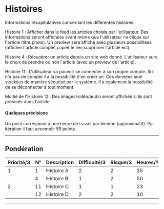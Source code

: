 # Histoires
Informations récapitulatives concernant les différentes histoires.

Histoire 1 : Afficher dans le feed les articles choisis par l'utilisateur. Des informations seront
affichées avant même que l'utilisateur ne clique sur l'article (titre,photo). Un preview sera affiché 
avec plusieurs possibilitées (afficher l'article complet,copier le lien,supprimer l'article ect).

Histoire 4 : Récupérer un article depuis un site web donné. L'utilisateur aura le choix de prendre
ou non l'article (avec un preview de l'article).

Histoire 11 : L'utilisateur va pouvoir se connecter à son propre compte. Si il n'a pas de compte
il a la possibilité d'en créer un. Ces données sont stockées de manière sécurisé par le système.
Il a également la possibilité de se déconnecter à tout moment.

Moitié de l'Histoire 12 : Des images/vidéo/audio seront affichés si ils sont présents dans l'article


#### Quelques précisions
Un point correspond à une heure de travail par binôme (approximatif).  Par itération il faut accomplir 59 points.

----------------------


## Pondération

| Priorité/3 | N° | Description | Difficulté/3 | Risque/3 | Heures/? | Points |
| ------ | ------ | ------ | ------ | ------ | ------ | ------ |
| 1 | 1  | Histoire A | 2 | 2 | 35 | 35 |
|   | 4  | Histoire B | 1 | 2 | 50 | 48 |
| 2 | 11 | Histoire C | 1 | 1 | 23 | 22 |
|   | 12 | Histoire D | 2 | 2 | 10 |  9 |


----------------------

